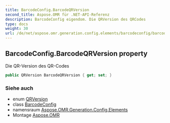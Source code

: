 ```yaml
---
title: BarcodeConfig.BarcodeQRVersion
second_title: Aspose.OMR für .NET-API-Referenz
description: BarcodeConfig eigendom. Die QRVersion des QRCodes
type: docs
weight: 30
url: /de/net/aspose.omr.generation.config.elements/barcodeconfig/barcodeqrversion/
---
```

## BarcodeConfig.BarcodeQRVersion property

Die QR-Version des QR-Codes

```csharp
public QRVersion BarcodeQRVersion { get; set; }
```

### Siehe auch

* enum [QRVersion](../../../aspose.omr.generation.config.enums/qrversion/)
* class [BarcodeConfig](../)
* namensraum [Aspose.OMR.Generation.Config.Elements](../../barcodeconfig/)
* Montage [Aspose.OMR](../../../)



